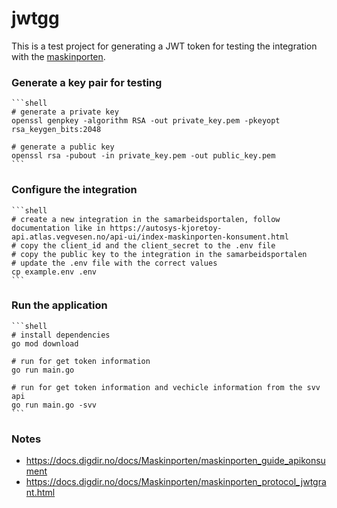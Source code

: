 # jwtgg

This is a test project for generating a JWT token for testing the integration with
the [maskinporten](https://samarbeid.digdir.no/maskinporten/maskinporten/25).

### Generate a key pair for testing

    ```shell
    # generate a private key
    openssl genpkey -algorithm RSA -out private_key.pem -pkeyopt rsa_keygen_bits:2048
    
    # generate a public key
    openssl rsa -pubout -in private_key.pem -out public_key.pem
    ```

### Configure the integration

    ```shell
    # create a new integration in the samarbeidsportalen, follow documentation like in https://autosys-kjoretoy-api.atlas.vegvesen.no/api-ui/index-maskinporten-konsument.html
    # copy the client_id and the client_secret to the .env file
    # copy the public key to the integration in the samarbeidsportalen
    # update the .env file with the correct values
    cp example.env .env
    ```

### Run the application

    ```shell
    # install dependencies
    go mod download

    # run for get token information
    go run main.go

    # run for get token information and vechicle information from the svv api
    go run main.go -svv
    ```

### Notes

- https://docs.digdir.no/docs/Maskinporten/maskinporten_guide_apikonsument
- https://docs.digdir.no/docs/Maskinporten/maskinporten_protocol_jwtgrant.html